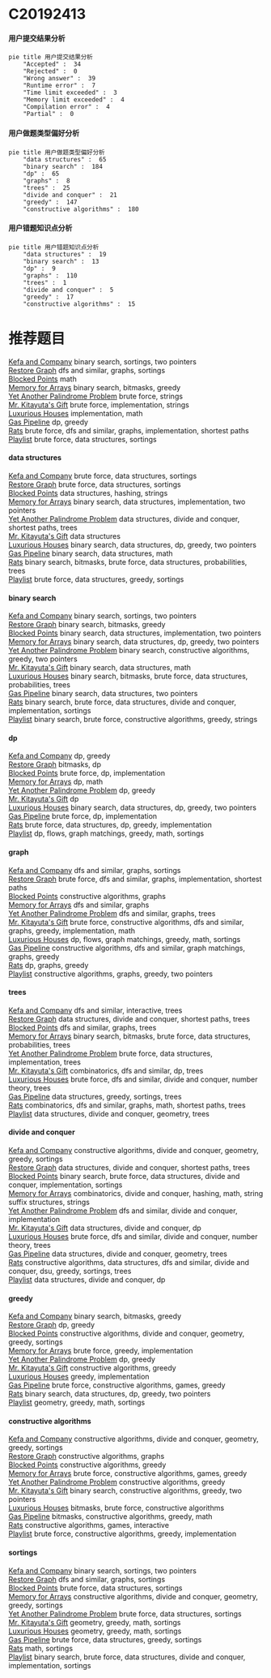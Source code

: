 # C20192413
<!-- tabs:start -->
#### **用户提交结果分析**

```mermaid
pie title 用户提交结果分析
    "Accepted" :  34
    "Rejected" :  0
    "Wrong answer" :  39
    "Runtime error" :  7
    "Time limit exceeded" :  3
    "Memory limit exceeded" :  4
    "Compilation error" :  4
    "Partial" :  0
```
#### **用户做题类型偏好分析**

```mermaid
pie title 用户做题类型偏好分析
    "data structures" :  65
    "binary search" :  184
    "dp" :  65
    "graphs" :  8
    "trees" :  25
    "divide and conquer" :  21
    "greedy" :  147
    "constructive algorithms" :  180
```
#### **用户错题知识点分析**

```mermaid
pie title 用户错题知识点分析
    "data structures" :  19
    "binary search" :  13
    "dp" :  9
    "graphs" :  110
    "trees" :  1
    "divide and conquer" :  5
    "greedy" :  17
    "constructive algorithms" :  15
```
<!-- tabs:end -->
# 推荐题目
[Kefa and Company](http://codeforces.com/problemset/problem/580/B)		binary search,
                        sortings,
                        two pointers		  
[Restore Graph](http://codeforces.com/problemset/problem/404/C)		dfs and similar,
                        graphs,
                        sortings		  
[Blocked Points](https://codeforces.com/contest/393/problem/C)		math		  
[Memory for Arrays](http://codeforces.com/problemset/problem/309/C)		binary search,
                        bitmasks,
                        greedy		  
[Yet Another Palindrome Problem](http://codeforces.com/problemset/problem/1324/B)		brute force,
                        strings		  
[Mr. Kitayuta's Gift](http://codeforces.com/problemset/problem/505/A)		brute force,
                        implementation,
                        strings		  
[Luxurious Houses](http://codeforces.com/problemset/problem/581/B)		implementation,
                        math		  
[Gas Pipeline](http://codeforces.com/problemset/problem/1207/C)		dp,
                        greedy		  
[Rats](http://codeforces.com/problemset/problem/254/D)		brute force,
                        dfs and similar,
                        graphs,
                        implementation,
                        shortest paths		  
[Playlist](http://codeforces.com/problemset/problem/1140/C)		brute force,
                        data structures,
                        sortings		  
<!-- tabs:start -->
#### **data structures**
[Kefa and Company](http://codeforces.com/problemset/problem/1140/C)		brute force,
                        data structures,
                        sortings		  
[Restore Graph](https://codeforces.com/contest/1321/problem/E)		brute force,
                        data structures,
                        sortings		  
[Blocked Points](http://codeforces.com/problemset/problem/580/E)		data structures,
                        hashing,
                        strings		  
[Memory for Arrays](http://codeforces.com/problemset/problem/1333/C)		binary search,
                        data structures,
                        implementation,
                        two pointers		  
[Yet Another Palindrome Problem](http://codeforces.com/problemset/problem/1140/G)		data structures,
                        divide and conquer,
                        shortest paths,
                        trees		  
[Mr. Kitayuta's Gift](http://codeforces.com/problemset/problem/444/C)		data structures		  
[Luxurious Houses](http://codeforces.com/problemset/problem/1492/C)		binary search,
                        data structures,
                        dp,
                        greedy,
                        two pointers		  
[Gas Pipeline](http://codeforces.com/problemset/problem/1490/G)		binary search,
                        data structures,
                        math		  
[Rats](http://codeforces.com/problemset/problem/1479/D)		binary search,
                        bitmasks,
                        brute force,
                        data structures,
                        probabilities,
                        trees		  
[Playlist](http://codeforces.com/problemset/problem/1497/A)		brute force,
                        data structures,
                        greedy,
                        sortings		  
#### **binary search**
[Kefa and Company](http://codeforces.com/problemset/problem/580/B)		binary search,
                        sortings,
                        two pointers		  
[Restore Graph](http://codeforces.com/problemset/problem/309/C)		binary search,
                        bitmasks,
                        greedy		  
[Blocked Points](http://codeforces.com/problemset/problem/1333/C)		binary search,
                        data structures,
                        implementation,
                        two pointers		  
[Memory for Arrays](http://codeforces.com/problemset/problem/1492/C)		binary search,
                        data structures,
                        dp,
                        greedy,
                        two pointers		  
[Yet Another Palindrome Problem](http://codeforces.com/problemset/problem/1463/D)		binary search,
                        constructive algorithms,
                        greedy,
                        two pointers		  
[Mr. Kitayuta's Gift](http://codeforces.com/problemset/problem/1490/G)		binary search,
                        data structures,
                        math		  
[Luxurious Houses](http://codeforces.com/problemset/problem/1479/D)		binary search,
                        bitmasks,
                        brute force,
                        data structures,
                        probabilities,
                        trees		  
[Gas Pipeline](http://codeforces.com/problemset/problem/1436/E)		binary search,
                        data structures,
                        two pointers		  
[Rats](http://codeforces.com/problemset/problem/1461/D)		binary search,
                        brute force,
                        data structures,
                        divide and conquer,
                        implementation,
                        sortings		  
[Playlist](http://codeforces.com/problemset/problem/1493/C)		binary search,
                        brute force,
                        constructive algorithms,
                        greedy,
                        strings		  
#### **dp**
[Kefa and Company](http://codeforces.com/problemset/problem/1207/C)		dp,
                        greedy		  
[Restore Graph](http://codeforces.com/problemset/problem/580/D)		bitmasks,
                        dp		  
[Blocked Points](http://codeforces.com/problemset/problem/580/A)		brute force,
                        dp,
                        implementation		  
[Memory for Arrays](http://codeforces.com/problemset/problem/57/D)		dp,
                        math		  
[Yet Another Palindrome Problem](http://codeforces.com/problemset/problem/294/B)		dp,
                        greedy		  
[Mr. Kitayuta's Gift](http://codeforces.com/problemset/problem/1250/D)		dp		  
[Luxurious Houses](http://codeforces.com/problemset/problem/1492/C)		binary search,
                        data structures,
                        dp,
                        greedy,
                        two pointers		  
[Gas Pipeline](https://codeforces.com/contest/1457/problem/C)		brute force,
                        dp,
                        implementation		  
[Rats](http://codeforces.com/problemset/problem/1491/C)		brute force,
                        data structures,
                        dp,
                        greedy,
                        implementation		  
[Playlist](http://codeforces.com/problemset/problem/1437/C)		dp,
                        flows,
                        graph matchings,
                        greedy,
                        math,
                        sortings		  
#### **graph**
[Kefa and Company](http://codeforces.com/problemset/problem/404/C)		dfs and similar,
                        graphs,
                        sortings		  
[Restore Graph](http://codeforces.com/problemset/problem/254/D)		brute force,
                        dfs and similar,
                        graphs,
                        implementation,
                        shortest paths		  
[Blocked Points](http://codeforces.com/problemset/problem/1089/M)		constructive algorithms,
                        graphs		  
[Memory for Arrays](http://codeforces.com/problemset/problem/34/D)		dfs and similar,
                        graphs		  
[Yet Another Palindrome Problem](http://codeforces.com/problemset/problem/580/C)		dfs and similar,
                        graphs,
                        trees		  
[Mr. Kitayuta's Gift](http://codeforces.com/problemset/problem/1487/C)		brute force,
                        constructive algorithms,
                        dfs and similar,
                        graphs,
                        greedy,
                        implementation,
                        math		  
[Luxurious Houses](http://codeforces.com/problemset/problem/1437/C)		dp,
                        flows,
                        graph matchings,
                        greedy,
                        math,
                        sortings		  
[Gas Pipeline](http://codeforces.com/problemset/problem/1470/D)		constructive algorithms,
                        dfs and similar,
                        graph matchings,
                        graphs,
                        greedy		  
[Rats](http://codeforces.com/problemset/problem/1476/C)		dp,
                        graphs,
                        greedy		  
[Playlist](http://codeforces.com/problemset/problem/1304/D)		constructive algorithms,
                        graphs,
                        greedy,
                        two pointers		  
#### **trees**
[Kefa and Company](https://codeforces.com/contest/1074/problem/B)		dfs and similar,
                        interactive,
                        trees		  
[Restore Graph](http://codeforces.com/problemset/problem/1140/G)		data structures,
                        divide and conquer,
                        shortest paths,
                        trees		  
[Blocked Points](http://codeforces.com/problemset/problem/580/C)		dfs and similar,
                        graphs,
                        trees		  
[Memory for Arrays](http://codeforces.com/problemset/problem/1479/D)		binary search,
                        bitmasks,
                        brute force,
                        data structures,
                        probabilities,
                        trees		  
[Yet Another Palindrome Problem](http://codeforces.com/problemset/problem/1511/C)		brute force,
                        data structures,
                        implementation,
                        trees		  
[Mr. Kitayuta's Gift](http://codeforces.com/problemset/problem/1499/F)		combinatorics,
                        dfs and similar,
                        dp,
                        trees		  
[Luxurious Houses](http://codeforces.com/problemset/problem/1491/E)		brute force,
                        dfs and similar,
                        divide and conquer,
                        number theory,
                        trees		  
[Gas Pipeline](http://codeforces.com/problemset/problem/1466/D)		data structures,
                        greedy,
                        sortings,
                        trees		  
[Rats](http://codeforces.com/problemset/problem/1495/D)		combinatorics,
                        dfs and similar,
                        graphs,
                        math,
                        shortest paths,
                        trees		  
[Playlist](http://codeforces.com/problemset/problem/1303/G)		data structures,
                        divide and conquer,
                        geometry,
                        trees		  
#### **divide and conquer**
[Kefa and Company](https://codeforces.com/contest/577/problem/E)		constructive algorithms,
                        divide and conquer,
                        geometry,
                        greedy,
                        sortings		  
[Restore Graph](http://codeforces.com/problemset/problem/1140/G)		data structures,
                        divide and conquer,
                        shortest paths,
                        trees		  
[Blocked Points](http://codeforces.com/problemset/problem/1461/D)		binary search,
                        brute force,
                        data structures,
                        divide and conquer,
                        implementation,
                        sortings		  
[Memory for Arrays](http://codeforces.com/problemset/problem/1466/G)		combinatorics,
                        divide and conquer,
                        hashing,
                        math,
                        string suffix structures,
                        strings		  
[Yet Another Palindrome Problem](http://codeforces.com/problemset/problem/1490/D)		dfs and similar,
                        divide and conquer,
                        implementation		  
[Mr. Kitayuta's Gift](https://codeforces.com/contest/1483/problem/C)		data structures,
                        divide and conquer,
                        dp		  
[Luxurious Houses](http://codeforces.com/problemset/problem/1491/E)		brute force,
                        dfs and similar,
                        divide and conquer,
                        number theory,
                        trees		  
[Gas Pipeline](http://codeforces.com/problemset/problem/1303/G)		data structures,
                        divide and conquer,
                        geometry,
                        trees		  
[Rats](http://codeforces.com/problemset/problem/1494/D)		constructive algorithms,
                        data structures,
                        dfs and similar,
                        divide and conquer,
                        dsu,
                        greedy,
                        sortings,
                        trees		  
[Playlist](http://codeforces.com/problemset/problem/1482/E)		data structures,
                        divide and conquer,
                        dp		  
#### **greedy**
[Kefa and Company](http://codeforces.com/problemset/problem/309/C)		binary search,
                        bitmasks,
                        greedy		  
[Restore Graph](http://codeforces.com/problemset/problem/1207/C)		dp,
                        greedy		  
[Blocked Points](https://codeforces.com/contest/577/problem/E)		constructive algorithms,
                        divide and conquer,
                        geometry,
                        greedy,
                        sortings		  
[Memory for Arrays](http://codeforces.com/problemset/problem/1249/C1)		brute force,
                        greedy,
                        implementation		  
[Yet Another Palindrome Problem](http://codeforces.com/problemset/problem/294/B)		dp,
                        greedy		  
[Mr. Kitayuta's Gift](http://codeforces.com/problemset/problem/1375/B)		constructive algorithms,
                        greedy		  
[Luxurious Houses](http://codeforces.com/problemset/problem/1000/A)		greedy,
                        implementation		  
[Gas Pipeline](http://codeforces.com/problemset/problem/1396/B)		brute force,
                        constructive algorithms,
                        games,
                        greedy		  
[Rats](http://codeforces.com/problemset/problem/1492/C)		binary search,
                        data structures,
                        dp,
                        greedy,
                        two pointers		  
[Playlist](https://codeforces.com/contest/1496/problem/C)		geometry,
                        greedy,
                        math,
                        sortings		  
#### **constructive algorithms**
[Kefa and Company](https://codeforces.com/contest/577/problem/E)		constructive algorithms,
                        divide and conquer,
                        geometry,
                        greedy,
                        sortings		  
[Restore Graph](http://codeforces.com/problemset/problem/1089/M)		constructive algorithms,
                        graphs		  
[Blocked Points](http://codeforces.com/problemset/problem/1375/B)		constructive algorithms,
                        greedy		  
[Memory for Arrays](http://codeforces.com/problemset/problem/1396/B)		brute force,
                        constructive algorithms,
                        games,
                        greedy		  
[Yet Another Palindrome Problem](http://codeforces.com/problemset/problem/1493/A)		constructive algorithms,
                        greedy		  
[Mr. Kitayuta's Gift](http://codeforces.com/problemset/problem/1463/D)		binary search,
                        constructive algorithms,
                        greedy,
                        two pointers		  
[Luxurious Houses](https://codeforces.com/contest/1456/problem/B)		bitmasks,
                        brute force,
                        constructive algorithms		  
[Gas Pipeline](http://codeforces.com/problemset/problem/1492/D)		bitmasks,
                        constructive algorithms,
                        greedy,
                        math		  
[Rats](https://codeforces.com/contest/1504/problem/D)		constructive algorithms,
                        games,
                        interactive		  
[Playlist](https://codeforces.com/contest/1483/problem/A)		brute force,
                        constructive algorithms,
                        greedy,
                        implementation		  
#### **sortings**
[Kefa and Company](http://codeforces.com/problemset/problem/580/B)		binary search,
                        sortings,
                        two pointers		  
[Restore Graph](http://codeforces.com/problemset/problem/404/C)		dfs and similar,
                        graphs,
                        sortings		  
[Blocked Points](http://codeforces.com/problemset/problem/1140/C)		brute force,
                        data structures,
                        sortings		  
[Memory for Arrays](https://codeforces.com/contest/577/problem/E)		constructive algorithms,
                        divide and conquer,
                        geometry,
                        greedy,
                        sortings		  
[Yet Another Palindrome Problem](https://codeforces.com/contest/1321/problem/E)		brute force,
                        data structures,
                        sortings		  
[Mr. Kitayuta's Gift](https://codeforces.com/contest/1496/problem/C)		geometry,
                        greedy,
                        math,
                        sortings		  
[Luxurious Houses](http://codeforces.com/problemset/problem/1495/A)		geometry,
                        greedy,
                        math,
                        sortings		  
[Gas Pipeline](http://codeforces.com/problemset/problem/1497/A)		brute force,
                        data structures,
                        greedy,
                        sortings		  
[Rats](http://codeforces.com/problemset/problem/1427/A)		math,
                        sortings		  
[Playlist](http://codeforces.com/problemset/problem/1461/D)		binary search,
                        brute force,
                        data structures,
                        divide and conquer,
                        implementation,
                        sortings		  
<!-- tabs:end -->
